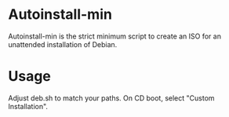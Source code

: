 Autoinstall-min
===============
Autoinstall-min is the strict minimum script to create an ISO for an unattended installation of Debian.

Usage
=====
Adjust deb.sh to match your paths.
On CD boot, select "Custom Installation".
